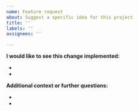```yaml
---
name: Feature request
about: Suggest a specific idea for this project
title: ''
labels: ''
assignees: ''

---
```


<!--Structure the Issue how you think is best, but here is a suggestion:-->

<!-- Please add the appropriate labels to this issue, if possible -->

**I would like to see this change implemented:**
<!-- A clear description of what change you want to see and why. -->
<!-- A clear description of any solutions or features you've considered.-->
-
-

**Additional context or further questions:**
<!-- Add any other context about the feature request here, including any questions you might have.-->
-
-

